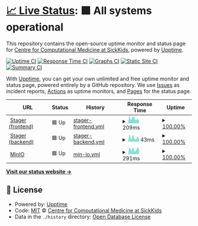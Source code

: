# [📈 Live Status](https://ccmbioinfo.github.io/status-genomics4rd): <!--live status--> **🟩 All systems operational**

This repository contains the open-source uptime monitor and status page for [Centre for Computational Medicine at SickKids](https://ccm.sickkids.ca), powered by [Upptime](https://github.com/upptime/upptime).

[![Uptime CI](https://github.com/ccmbioinfo/status-genomics4rd/workflows/Uptime%20CI/badge.svg)](https://github.com/ccmbioinfo/status-genomics4rd/actions?query=workflow%3A%22Uptime+CI%22)
[![Response Time CI](https://github.com/ccmbioinfo/status-genomics4rd/workflows/Response%20Time%20CI/badge.svg)](https://github.com/ccmbioinfo/status-genomics4rd/actions?query=workflow%3A%22Response+Time+CI%22)
[![Graphs CI](https://github.com/ccmbioinfo/status-genomics4rd/workflows/Graphs%20CI/badge.svg)](https://github.com/ccmbioinfo/status-genomics4rd/actions?query=workflow%3A%22Graphs+CI%22)
[![Static Site CI](https://github.com/ccmbioinfo/status-genomics4rd/workflows/Static%20Site%20CI/badge.svg)](https://github.com/ccmbioinfo/status-genomics4rd/actions?query=workflow%3A%22Static+Site+CI%22)
[![Summary CI](https://github.com/ccmbioinfo/status-genomics4rd/workflows/Summary%20CI/badge.svg)](https://github.com/ccmbioinfo/status-genomics4rd/actions?query=workflow%3A%22Summary+CI%22)

With [Upptime](https://upptime.js.org), you can get your own unlimited and free uptime monitor and status page, powered entirely by a GitHub repository. We use [Issues](https://github.com/ccmbioinfo/status-genomics4rd/issues) as incident reports, [Actions](https://github.com/ccmbioinfo/status-genomics4rd/actions) as uptime monitors, and [Pages](https://ccmbioinfo.github.io/status-genomics4rd) for the status page.

<!--start: status pages-->
<!-- This summary is generated by Upptime (https://github.com/upptime/upptime) -->
<!-- Do not edit this manually, your changes will be overwritten -->
<!-- prettier-ignore -->
| URL | Status | History | Response Time | Uptime |
| --- | ------ | ------- | ------------- | ------ |
| <img alt="" src="https://icons.duckduckgo.com/ip3/stager.genomics4rd.ca.ico" height="13"> [Stager (frontend)](https://stager.genomics4rd.ca) | 🟩 Up | [stager-frontend.yml](https://github.com/ccmbioinfo/status-genomics4rd/commits/HEAD/history/stager-frontend.yml) | <details><summary><img alt="Response time graph" src="./graphs/stager-frontend/response-time-week.png" height="20"> 209ms</summary><br><a href="https://status.genomics4rd.ca/history/stager-frontend"><img alt="Response time 192" src="https://img.shields.io/endpoint?url=https%3A%2F%2Fraw.githubusercontent.com%2Fccmbioinfo%2Fstatus-genomics4rd%2FHEAD%2Fapi%2Fstager-frontend%2Fresponse-time.json"></a><br><a href="https://status.genomics4rd.ca/history/stager-frontend"><img alt="24-hour response time 314" src="https://img.shields.io/endpoint?url=https%3A%2F%2Fraw.githubusercontent.com%2Fccmbioinfo%2Fstatus-genomics4rd%2FHEAD%2Fapi%2Fstager-frontend%2Fresponse-time-day.json"></a><br><a href="https://status.genomics4rd.ca/history/stager-frontend"><img alt="7-day response time 209" src="https://img.shields.io/endpoint?url=https%3A%2F%2Fraw.githubusercontent.com%2Fccmbioinfo%2Fstatus-genomics4rd%2FHEAD%2Fapi%2Fstager-frontend%2Fresponse-time-week.json"></a><br><a href="https://status.genomics4rd.ca/history/stager-frontend"><img alt="30-day response time 226" src="https://img.shields.io/endpoint?url=https%3A%2F%2Fraw.githubusercontent.com%2Fccmbioinfo%2Fstatus-genomics4rd%2FHEAD%2Fapi%2Fstager-frontend%2Fresponse-time-month.json"></a><br><a href="https://status.genomics4rd.ca/history/stager-frontend"><img alt="1-year response time 191" src="https://img.shields.io/endpoint?url=https%3A%2F%2Fraw.githubusercontent.com%2Fccmbioinfo%2Fstatus-genomics4rd%2FHEAD%2Fapi%2Fstager-frontend%2Fresponse-time-year.json"></a></details> | <details><summary><a href="https://status.genomics4rd.ca/history/stager-frontend">100.00%</a></summary><a href="https://status.genomics4rd.ca/history/stager-frontend"><img alt="All-time uptime 99.39%" src="https://img.shields.io/endpoint?url=https%3A%2F%2Fraw.githubusercontent.com%2Fccmbioinfo%2Fstatus-genomics4rd%2FHEAD%2Fapi%2Fstager-frontend%2Fuptime.json"></a><br><a href="https://status.genomics4rd.ca/history/stager-frontend"><img alt="24-hour uptime 100.00%" src="https://img.shields.io/endpoint?url=https%3A%2F%2Fraw.githubusercontent.com%2Fccmbioinfo%2Fstatus-genomics4rd%2FHEAD%2Fapi%2Fstager-frontend%2Fuptime-day.json"></a><br><a href="https://status.genomics4rd.ca/history/stager-frontend"><img alt="7-day uptime 100.00%" src="https://img.shields.io/endpoint?url=https%3A%2F%2Fraw.githubusercontent.com%2Fccmbioinfo%2Fstatus-genomics4rd%2FHEAD%2Fapi%2Fstager-frontend%2Fuptime-week.json"></a><br><a href="https://status.genomics4rd.ca/history/stager-frontend"><img alt="30-day uptime 98.77%" src="https://img.shields.io/endpoint?url=https%3A%2F%2Fraw.githubusercontent.com%2Fccmbioinfo%2Fstatus-genomics4rd%2FHEAD%2Fapi%2Fstager-frontend%2Fuptime-month.json"></a><br><a href="https://status.genomics4rd.ca/history/stager-frontend"><img alt="1-year uptime 98.63%" src="https://img.shields.io/endpoint?url=https%3A%2F%2Fraw.githubusercontent.com%2Fccmbioinfo%2Fstatus-genomics4rd%2FHEAD%2Fapi%2Fstager-frontend%2Fuptime-year.json"></a></details>
| <img alt="" src="https://icons.duckduckgo.com/ip3/stager.genomics4rd.ca.ico" height="13"> [Stager (backend)](https://stager.genomics4rd.ca/api) | 🟩 Up | [stager-backend.yml](https://github.com/ccmbioinfo/status-genomics4rd/commits/HEAD/history/stager-backend.yml) | <details><summary><img alt="Response time graph" src="./graphs/stager-backend/response-time-week.png" height="20"> 43ms</summary><br><a href="https://status.genomics4rd.ca/history/stager-backend"><img alt="Response time 79" src="https://img.shields.io/endpoint?url=https%3A%2F%2Fraw.githubusercontent.com%2Fccmbioinfo%2Fstatus-genomics4rd%2FHEAD%2Fapi%2Fstager-backend%2Fresponse-time.json"></a><br><a href="https://status.genomics4rd.ca/history/stager-backend"><img alt="24-hour response time 77" src="https://img.shields.io/endpoint?url=https%3A%2F%2Fraw.githubusercontent.com%2Fccmbioinfo%2Fstatus-genomics4rd%2FHEAD%2Fapi%2Fstager-backend%2Fresponse-time-day.json"></a><br><a href="https://status.genomics4rd.ca/history/stager-backend"><img alt="7-day response time 43" src="https://img.shields.io/endpoint?url=https%3A%2F%2Fraw.githubusercontent.com%2Fccmbioinfo%2Fstatus-genomics4rd%2FHEAD%2Fapi%2Fstager-backend%2Fresponse-time-week.json"></a><br><a href="https://status.genomics4rd.ca/history/stager-backend"><img alt="30-day response time 52" src="https://img.shields.io/endpoint?url=https%3A%2F%2Fraw.githubusercontent.com%2Fccmbioinfo%2Fstatus-genomics4rd%2FHEAD%2Fapi%2Fstager-backend%2Fresponse-time-month.json"></a><br><a href="https://status.genomics4rd.ca/history/stager-backend"><img alt="1-year response time 69" src="https://img.shields.io/endpoint?url=https%3A%2F%2Fraw.githubusercontent.com%2Fccmbioinfo%2Fstatus-genomics4rd%2FHEAD%2Fapi%2Fstager-backend%2Fresponse-time-year.json"></a></details> | <details><summary><a href="https://status.genomics4rd.ca/history/stager-backend">100.00%</a></summary><a href="https://status.genomics4rd.ca/history/stager-backend"><img alt="All-time uptime 99.61%" src="https://img.shields.io/endpoint?url=https%3A%2F%2Fraw.githubusercontent.com%2Fccmbioinfo%2Fstatus-genomics4rd%2FHEAD%2Fapi%2Fstager-backend%2Fuptime.json"></a><br><a href="https://status.genomics4rd.ca/history/stager-backend"><img alt="24-hour uptime 100.00%" src="https://img.shields.io/endpoint?url=https%3A%2F%2Fraw.githubusercontent.com%2Fccmbioinfo%2Fstatus-genomics4rd%2FHEAD%2Fapi%2Fstager-backend%2Fuptime-day.json"></a><br><a href="https://status.genomics4rd.ca/history/stager-backend"><img alt="7-day uptime 100.00%" src="https://img.shields.io/endpoint?url=https%3A%2F%2Fraw.githubusercontent.com%2Fccmbioinfo%2Fstatus-genomics4rd%2FHEAD%2Fapi%2Fstager-backend%2Fuptime-week.json"></a><br><a href="https://status.genomics4rd.ca/history/stager-backend"><img alt="30-day uptime 98.81%" src="https://img.shields.io/endpoint?url=https%3A%2F%2Fraw.githubusercontent.com%2Fccmbioinfo%2Fstatus-genomics4rd%2FHEAD%2Fapi%2Fstager-backend%2Fuptime-month.json"></a><br><a href="https://status.genomics4rd.ca/history/stager-backend"><img alt="1-year uptime 99.25%" src="https://img.shields.io/endpoint?url=https%3A%2F%2Fraw.githubusercontent.com%2Fccmbioinfo%2Fstatus-genomics4rd%2FHEAD%2Fapi%2Fstager-backend%2Fuptime-year.json"></a></details>
| <img alt="" src="https://icons.duckduckgo.com/ip3/minio.genomics4rd.ca.ico" height="13"> [MinIO](http://minio.genomics4rd.ca/minio/health/live) | 🟩 Up | [min-io.yml](https://github.com/ccmbioinfo/status-genomics4rd/commits/HEAD/history/min-io.yml) | <details><summary><img alt="Response time graph" src="./graphs/min-io/response-time-week.png" height="20"> 291ms</summary><br><a href="https://status.genomics4rd.ca/history/min-io"><img alt="Response time 264" src="https://img.shields.io/endpoint?url=https%3A%2F%2Fraw.githubusercontent.com%2Fccmbioinfo%2Fstatus-genomics4rd%2FHEAD%2Fapi%2Fmin-io%2Fresponse-time.json"></a><br><a href="https://status.genomics4rd.ca/history/min-io"><img alt="24-hour response time 416" src="https://img.shields.io/endpoint?url=https%3A%2F%2Fraw.githubusercontent.com%2Fccmbioinfo%2Fstatus-genomics4rd%2FHEAD%2Fapi%2Fmin-io%2Fresponse-time-day.json"></a><br><a href="https://status.genomics4rd.ca/history/min-io"><img alt="7-day response time 291" src="https://img.shields.io/endpoint?url=https%3A%2F%2Fraw.githubusercontent.com%2Fccmbioinfo%2Fstatus-genomics4rd%2FHEAD%2Fapi%2Fmin-io%2Fresponse-time-week.json"></a><br><a href="https://status.genomics4rd.ca/history/min-io"><img alt="30-day response time 330" src="https://img.shields.io/endpoint?url=https%3A%2F%2Fraw.githubusercontent.com%2Fccmbioinfo%2Fstatus-genomics4rd%2FHEAD%2Fapi%2Fmin-io%2Fresponse-time-month.json"></a><br><a href="https://status.genomics4rd.ca/history/min-io"><img alt="1-year response time 267" src="https://img.shields.io/endpoint?url=https%3A%2F%2Fraw.githubusercontent.com%2Fccmbioinfo%2Fstatus-genomics4rd%2FHEAD%2Fapi%2Fmin-io%2Fresponse-time-year.json"></a></details> | <details><summary><a href="https://status.genomics4rd.ca/history/min-io">100.00%</a></summary><a href="https://status.genomics4rd.ca/history/min-io"><img alt="All-time uptime 99.61%" src="https://img.shields.io/endpoint?url=https%3A%2F%2Fraw.githubusercontent.com%2Fccmbioinfo%2Fstatus-genomics4rd%2FHEAD%2Fapi%2Fmin-io%2Fuptime.json"></a><br><a href="https://status.genomics4rd.ca/history/min-io"><img alt="24-hour uptime 100.00%" src="https://img.shields.io/endpoint?url=https%3A%2F%2Fraw.githubusercontent.com%2Fccmbioinfo%2Fstatus-genomics4rd%2FHEAD%2Fapi%2Fmin-io%2Fuptime-day.json"></a><br><a href="https://status.genomics4rd.ca/history/min-io"><img alt="7-day uptime 100.00%" src="https://img.shields.io/endpoint?url=https%3A%2F%2Fraw.githubusercontent.com%2Fccmbioinfo%2Fstatus-genomics4rd%2FHEAD%2Fapi%2Fmin-io%2Fuptime-week.json"></a><br><a href="https://status.genomics4rd.ca/history/min-io"><img alt="30-day uptime 98.82%" src="https://img.shields.io/endpoint?url=https%3A%2F%2Fraw.githubusercontent.com%2Fccmbioinfo%2Fstatus-genomics4rd%2FHEAD%2Fapi%2Fmin-io%2Fuptime-month.json"></a><br><a href="https://status.genomics4rd.ca/history/min-io"><img alt="1-year uptime 99.26%" src="https://img.shields.io/endpoint?url=https%3A%2F%2Fraw.githubusercontent.com%2Fccmbioinfo%2Fstatus-genomics4rd%2FHEAD%2Fapi%2Fmin-io%2Fuptime-year.json"></a></details>

<!--end: status pages-->

[**Visit our status website →**](https://ccmbioinfo.github.io/status-genomics4rd)

## 📄 License

- Powered by: [Upptime](https://github.com/upptime/upptime)
- Code: [MIT](./LICENSE) © [Centre for Computational Medicine at SickKids](https://ccm.sickkids.ca)
- Data in the `./history` directory: [Open Database License](https://opendatacommons.org/licenses/odbl/1-0/)
